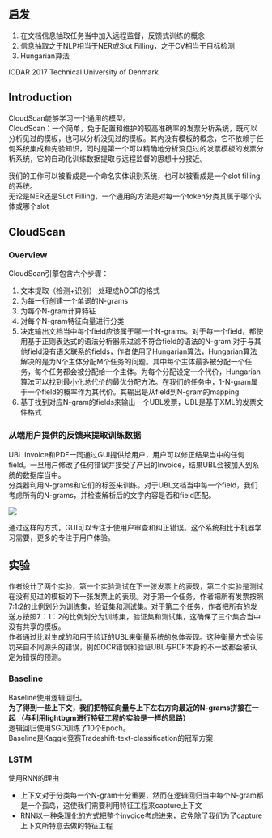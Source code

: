 ## 启发
1. 在文档信息抽取任务当中加入远程监督，反馈式训练的概念
2. 信息抽取之于NLP相当于NER或Slot Filling，之于CV相当于目标检测
3. Hungarian算法

ICDAR 2017  Technical University of Denmark

## Introduction
CloudScan能够学习一个通用的模型。  
CloudScan：一个简单，免于配置和维护的较高准确率的发票分析系统，既可以分析见过的模板，也可以分析没见过的模板。其内没有模板的概念，它不依赖于任何系统集成和先验知识，同时是第一个可以精确地分析没见过的发票模板的发票分析系统，它的自动化训练数据提取与远程监督的思想十分接近。

我们的工作可以被看成是一个命名实体识别系统，也可以被看成是一个slot filling的系统。  
无论是NER还是SLot Filling，一个通用的方法是对每一个token分类其属于哪个实体或哪个slot

## CloudScan
### Overview
CloudScan引擎包含六个步骤：
1. 文本提取（检测+识别） 处理成hOCR的格式
2. 为每一行创建一个单词的N-grams
3. 为每个N-gram计算特征
4. 对每个N-gram特征向量进行分类
5. 决定输出文档当中每个field应该属于哪一个N-grams。对于每一个field，都使用基于正则表达式的语法分析器来过滤不符合field的语法的N-gram.对于与其他field没有语义联系的fields，作者使用了Hungarian算法，Hungarian算法解决的是为N个主体分配M个任务的问题。其中每个主体最多被分配一个任务，每个任务都会被分配给一个主体。为每个分配设定一个代价，Hungarian算法可以找到最小化总代价的最优分配方法。在我们的任务中，1-N-gram属于一个field的概率作为其代价。其输出是从field到N-gram的mapping
6. 基于找到对应N-gram的fields来输出一个UBL发票，UBL是基于XML的发票文件格式

### 从端用户提供的反馈来提取训练数据
UBL Invoice和PDF一同通过GUI提供给用户，用户可以修正结果当中的任何field。一旦用户修改了任何错误并接受了产出的Invoice，结果UBL会被加入到系统的数据库当中。  
分类器利用N-grams和它们的标签来训练。对于UBL文档当中每一个field，我们考虑所有的N-grams，并检查解析后的文字内容是否和field匹配。

![](http://m.qpic.cn/psc?/V50VqFfH2A6OlZ2gWBDL0uxzNK4WmFgm/bqQfVz5yrrGYSXMvKr.cqV5iq7kvS32PyDLOPF79q*R0hFA9xLQse2fCXqgCuDQBK9P5foeqndaGB9MTyjexTBq00QagXhhcx.ankitIMMs!/b&bo=ZQLuAWUC7gEDCSw!&rf=viewer_4)

通过这样的方式，GUI可以专注于使用户审查和纠正错误。这个系统相比于机器学习需要，更多的专注于用户体验。

## 实验
作者设计了两个实验，第一个实验测试在下一张发票上的表现，第二个实验是测试在没有见过的模板的下一张发票上的表现。对于第一个任务，作者把所有发票按照7:1:2的比例划分为训练集，验证集和测试集。对于第二个任务，作者把所有的发送方按照7：1：2的比例划分为训练集，验证集和测试集，这确保了三个集合当中没有共享的模板。  
作者通过比对生成的和用于验证的UBL来衡量系统的总体表现。这种衡量方式会惩罚来自不同源头的错误，例如OCR错误和验证UBL与PDF本身的不一致都会被认定为错误的预测。

### Baseline
Baseline使用逻辑回归。  
**为了得到一些上下文，我们把特征向量与上下左右方向最近的N-grams拼接在一起 （与利用lightbgm进行特征工程的实验是一样的思路）**  
逻辑回归使用SGD训练了10个Epoch。  
Baseline是Kaggle竞赛Tradeshift-text-classification的冠军方案

### LSTM
使用RNN的理由
- 上下文对于分类每一个N-gram十分重要，然而在逻辑回归当中每个N-gram都是一个孤岛，这使我们需要利用特征工程来capture上下文
- RNN以一种条理化的方式把整个invoice考虑进来，它免除了我们为了capture上下文所特意去做的特征工程
